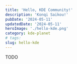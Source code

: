 ```yaml
---
title: 'Hello, KDE Community!'
description: 'Konqi Saikou!'
pubDate: '2024-05-11'
updatedDate: '2024-05-11'
heroImage: './hello-kde.png'
category: kde-planet
# tags:
slug: hello-kde
---
```


TODO
